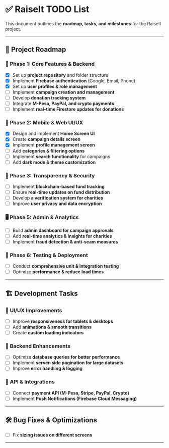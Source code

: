# ✅ RaiseIt TODO List

This document outlines the **roadmap, tasks, and milestones** for the RaiseIt project.

---

## 📌 **Project Roadmap**

### 🚀 **Phase 1: Core Features & Backend**
- [x] Set up **project repository** and folder structure
- [x] Implement **Firebase authentication** (Google, Email, Phone)
- [x] Set up **user profiles & role management**
- [ ] Implement **campaign creation and management**
- [ ] Develop **donation tracking system**
- [ ] Integrate **M-Pesa, PayPal, and crypto payments**
- [ ] Implement **real-time Firestore updates for donations**

### 📱 **Phase 2: Mobile & Web UI/UX**
- [x] Design and implement **Home Screen UI**
- [x] Create **campaign details screen**
- [x] Implement **profile management screen**
- [ ] Add **categories & filtering options**
- [ ] Implement **search functionality** for campaigns
- [ ] Add **dark mode & theme customization**

### 🔗 **Phase 3: Transparency & Security**
- [ ] Implement **blockchain-based fund tracking**
- [ ] Ensure **real-time updates on fund distribution**
- [ ] Develop **a verification system for charities**
- [ ] Improve **user privacy and data encryption**

### 🖥 **Phase 5: Admin & Analytics**
- [ ] Build **admin dashboard for campaign approvals**
- [ ] Add **real-time analytics & insights for charities**
- [ ] Implement **fraud detection & anti-scam measures**

### 🚀 **Phase 6: Testing & Deployment**
- [ ] Conduct **comprehensive unit & integration testing**
- [ ] Optimize **performance & reduce load times**
---

## 🏗 **Development Tasks**

### 🎨 **UI/UX Improvements**
- [ ] Improve **responsiveness for tablets & desktops**
- [ ] Add **animations & smooth transitions**
- [ ] Create **custom loading indicators**

### 🔧 **Backend Enhancements**
- [ ] Optimize **database queries for better performance**
- [ ] Implement **server-side pagination for large datasets**
- [ ] Improve **error handling & logging**

### 📡 **API & Integrations**
- [ ] Connect **payment API (M-Pesa, Stripe, PayPal, Crypto)**
- [ ] Implement **Push Notifications (Firebase Cloud Messaging)**

---

## 🛠 **Bug Fixes & Optimizations**
- [ ] Fix **sizing issues on different screens**

---
